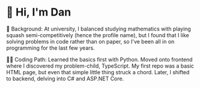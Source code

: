 # 👋 Hi, I'm Dan

🎾 Background: At university, I balanced studying mathematics with playing squash semi-competitively (hence the profile name), but I found that I like solving problems in code rather than on paper, so I've been all in on programming for the last few years.

👨‍💻 Coding Path: Learned the basics first with Python. Moved onto frontend where I discovered my problem-child, TypeScript. My first repo was a basic HTML page, but even that simple little thing struck a chord. Later, I shifted to backend, delving into C# and ASP.NET Core.
